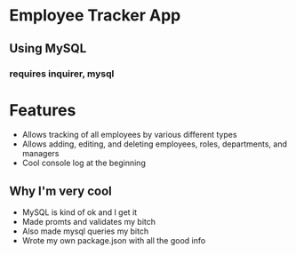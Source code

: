 # Employee Tracker App
## Using MySQL
### requires inquirer, mysql

# Features
* Allows tracking of all employees by various different types
* Allows adding, editing, and deleting employees, roles, departments, and managers
* Cool console log at the beginning

## Why I'm very cool
* MySQL is kind of ok and I get it
* Made promts and validates my bitch
* Also made mysql queries my bitch
* Wrote my own package.json with all the good info